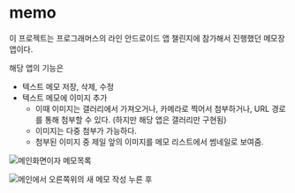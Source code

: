 # memo
이 프로젝트는 프로그래머스의 라인 안드로이드 앱 챌린지에 참가해서 진행했던 메모장 앱이다.

해당 앱의 기능은
- 텍스트 메모 저장, 삭제, 수정
- 텍스트 메모에 이미지 추가
  - 이때 이미지는 갤러리에서 가져오거나, 카메라로 찍어서 첨부하거나, URL 경로를 통해 첨부할 수 있다. (하지만 해당 앱은 갤러리만 구현됨)
  - 이미지는 다중 첨부가 가능하다.
  - 첨부된 이미지 중 제일 앞의 이미지를 메모 리스트에서 썸네일로 보여줌.

![메인화면이자 메모목록](https://user-images.githubusercontent.com/44769544/75769475-93cfe700-5d89-11ea-896b-8ae326329d46.jpg)

![메인에서 오른쪽위의 새 메모 작성 누른 후 ](https://user-images.githubusercontent.com/44769544/75769477-94687d80-5d89-11ea-877c-f0aeeac0d8e7.jpg)
